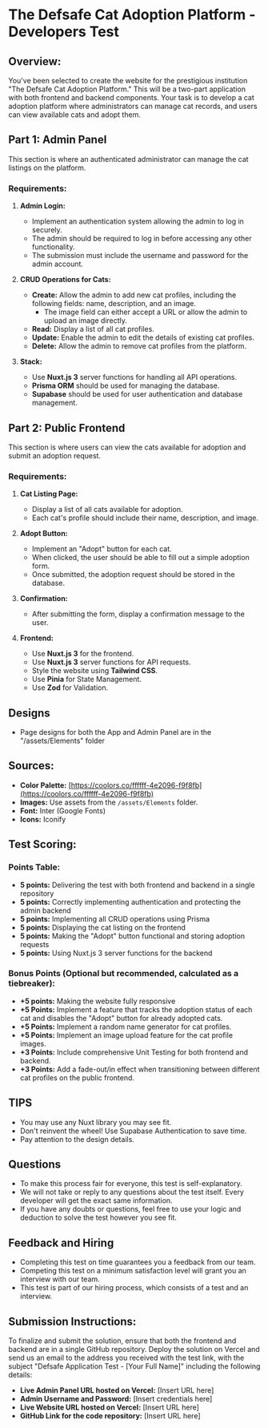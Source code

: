 # The Defsafe Cat Adoption Platform - Developers Test

## Overview:
You've been selected to create the website for the prestigious institution "The Defsafe Cat Adoption Platform." This will be a two-part application with both frontend and backend components. Your task is to develop a cat adoption platform where administrators can manage cat records, and users can view available cats and adopt them.

## Part 1: Admin Panel
This section is where an authenticated administrator can manage the cat listings on the platform.

### Requirements:

1. **Admin Login:**
   - Implement an authentication system allowing the admin to log in securely.
   - The admin should be required to log in before accessing any other functionality.
   - The submission must include the username and password for the admin account.

2. **CRUD Operations for Cats:**
   - **Create:** Allow the admin to add new cat profiles, including the following fields: name, description, and an image.
     - The image field can either accept a URL or allow the admin to upload an image directly.
   - **Read:** Display a list of all cat profiles.
   - **Update:** Enable the admin to edit the details of existing cat profiles.
   - **Delete:** Allow the admin to remove cat profiles from the platform.

3. **Stack:**
   - Use **Nuxt.js 3** server functions for handling all API operations.
   - **Prisma ORM** should be used for managing the database.
   - **Supabase** should be used for user authentication and database management.

## Part 2: Public Frontend
This section is where users can view the cats available for adoption and submit an adoption request.

### Requirements:

1. **Cat Listing Page:**
   - Display a list of all cats available for adoption.
   - Each cat's profile should include their name, description, and image.

2. **Adopt Button:**
   - Implement an "Adopt" button for each cat.
   - When clicked, the user should be able to fill out a simple adoption form.
   - Once submitted, the adoption request should be stored in the database.

3. **Confirmation:**
   - After submitting the form, display a confirmation message to the user.

4. **Frontend:**
   - Use **Nuxt.js 3** for the frontend.
   - Use **Nuxt.js 3** server functions for API requests.
   - Style the website using **Tailwind CSS**.
   - Use **Pinia** for State Management.
   - Use **Zod** for Validation.

## Designs
- Page designs for both the App and Admin Panel are in the "/assets/Elements" folder

## Sources:
- **Color Palette:** [https://coolors.co/ffffff-4e2096-f9f8fb](https://coolors.co/ffffff-4e2096-f9f8fb)
- **Images:** Use assets from the `/assets/Elements` folder.
- **Font:** Inter (Google Fonts)
- **Icons:** Iconify

## Test Scoring:

### Points Table:
- **5 points:** Delivering the test with both frontend and backend in a single repository
- **5 points:** Correctly implementing authentication and protecting the admin backend
- **5 points:** Implementing all CRUD operations using Prisma
- **5 points:** Displaying the cat listing on the frontend
- **5 points:** Making the "Adopt" button functional and storing adoption requests
- **5 points:** Using Nuxt.js 3 server functions for the backend

### Bonus Points (Optional but recommended, calculated as a tiebreaker):
- **+5 points:** Making the website fully responsive
- **+5 Points:** Implement a feature that tracks the adoption status of each cat and disables the "Adopt" button for already adopted cats.
- **+5 Points:** Implement a random name generator for cat profiles.
- **+5 Points:** Implement an image upload feature for the cat profile images.
- **+3 Points:** Include comprehensive Unit Testing for both frontend and backend.
- **+3 Points:** Add a fade-out/in effect when transitioning between different cat profiles on the public frontend.

## TIPS
- You may use any Nuxt library you may see fit.
- Don't reinvent the wheel! Use Supabase Authentication to save time.
- Pay attention to the design details.

## Questions
- To make this process fair for everyone, this test is self-explanatory.
- We will not take or reply to any questions about the test itself. Every developer will get the exact same information. 
- If you have any doubts or questions, feel free to use your logic and deduction to solve the test however you see fit.

## Feedback and Hiring
- Completing this test on time guarantees you a feedback from our team.
- Competing this test on a minimum satisfaction level will grant you an interview with our team.
- This test is part of our hiring process, which consists of a test and an interview.

## Submission Instructions:
To finalize and submit the solution, ensure that both the frontend and backend are in a single GitHub repository. Deploy the solution on Vercel and send us an email to the address you received with the test link, with the subject "Defsafe Application Test - [Your Full Name]" including the following details:

- **Live Admin Panel URL hosted on Vercel:** [Insert URL here]
- **Admin Username and Password:** [Insert credentials here]
- **Live Website URL hosted on Vercel:** [Insert URL here]
- **GitHub Link for the code repository:** [Insert URL here]

